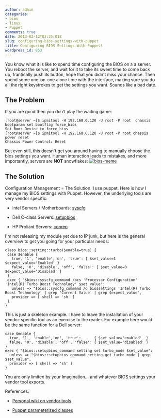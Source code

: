 ```yaml
---
author: admin
categories:
- bios
- linux
- Puppet
comments: true
date: 2013-02-12T03:35:01Z
slug: configuring-bios-settings-with-puppet
title: Configuring BIOS Settings With Puppet!
wordpress_id: 853
---
```


You know what it is like to spend time configuring the BIOS on a a server. You reboot the server, and wait for it to take its sweet time to come back up, frantically push its button, hope that you didn't miss your chance. Then spend some one-on-one alone time with the interface, making sure you do all the right keystrokes to get the settings you want. Sounds like a bad date.


## The Problem


If you are good then you don't play the waiting game:

    
    [root@server ~]$ ipmitool -H 192.168.0.120 -U root -P root  chassis bootparam set bootflag force_bios
    Set Boot Device to force_bios
    [root@server ~]$ ipmitool -H 192.168.0.120 -U root -P root chassis power reset
    Chassis Power Control: Reset


But even still, this doesn't get you around having to manually choose the bios settings you want. Human interaction leads to mistakes, and more importantly, servers are **NOT** snowflakes:
[![bios-meme](/uploads/bios-meme.jpg)](/uploads/bios-meme.jpg)


## The Solution


Configuration Management = The Solution. I use puppet. Here is how I manage my BIOS settings with Puppet.
However, the underlying tools are very vendor specific:



	
  * Intel Servers / Motherboards: [syscfg](http://downloadcenter.intel.com/Detail_Desc.aspx?DwnldID=16921)

	
  * Dell C-class Servers: [setupbios](http://poweredgec.com/files/)

	
  * HP Proliant Servers: [conrep](http://h18004.www1.hp.com/products/servers/management/toolkit/stk/index.html)


I'm not releasing my module yet due to IP junk, but here is the general overview to get you going for your particular needs:

    
    class bios::setting::turbo($enable=true) {
     case $enable {
       true, '1', 'enable','on', 'true': { $set_value=1 $expect_value='Enabled' }
       false, '0', 'disable', 'off', 'false': { $set_value=0 $expect_value='Disabled' }
     }
     exec { "$bios::syscfg_command /bcs 'Processor Configuration' 'Intel(R) Turbo Boost Technology' $set_value":
       unless => "$bios::syscfg_command /d biossettings 'Intel(R) Turbo Boost Technology' | grep 'Current Value' | grep $expect_value",
       provider => [ shell => 'sh' ]
     }
    }


This is just a skeleton example. I have to leave the installation of your vendor-specific tool as an exercise to the reader. For example here would be the same function for a Dell server:

    
    case $enable {
      true, '1', 'enable','on', 'true':      { $set_value='enabled'  }
      false, '0', 'disable', 'off', 'false': { $set_value='disabled' }
    }
    exec { "$bios::setupbios_command setting set turbo_mode $set_value":
      unless => "$bios::setupbios_command setting get turbo_mode | grep $set_value",
      provider => [ shell => 'sh' ]
    }
    


You are only limited by your Imagination... and whatever BIOS settings your vendor tool exports.

References:




  * [Personal wiki on vendor tools](https://wiki.xkyle.com/Configuing_BIOS_From_Linux)


  * [Puppet parameterized classes](http://docs.puppetlabs.com/guides/parameterized_classes.html)



